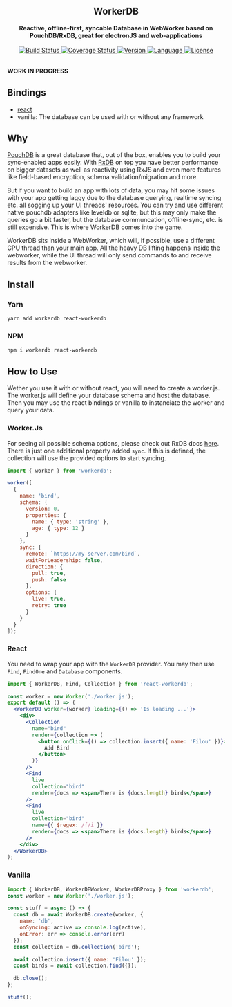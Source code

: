 <div align="center">
  <h2>WorkerDB</h2>
  <strong>Reactive, offline-first, syncable Database in WebWorker based on PouchDB/RxDB, great for electronJS and web-applications</strong>
  <br />
  <br />
  <a href="https://travis-ci.org/bkniffler/workerdb">
    <img src="https://img.shields.io/travis/bkniffler/workerdb.svg?style=flat-square" alt="Build Status">
  </a>
  <a href="https://codecov.io/github/bkniffler/workerdb">
    <img src="https://img.shields.io/codecov/c/github/bkniffler/workerdb.svg?style=flat-square" alt="Coverage Status">
  </a>
  <a href="https://github.com/bkniffler/workerdb">
    <img src="http://img.shields.io/npm/v/workerdb.svg?style=flat-square" alt="Version">
  </a>
  <a href="https://github.com/bkniffler/workerdb">
    <img src="https://img.shields.io/badge/language-typescript-blue.svg?style=flat-square" alt="Language">
  </a>
  <a href="https://github.com/bkniffler/workerdb/master/LICENSE">
    <img src="https://img.shields.io/github/license/bkniffler/workerdb.svg?style=flat-square" alt="License">
  </a>
  <br />
  <br />
</div>

**WORK IN PROGRESS**

## Bindings

- [react](https://github.com/bkniffler/workerdb/tree/master/packages/react-workerdb)
- vanilla: The database can be used with or without any framework

## Why

[PouchDB](https://github.com/pouchdb/pouchdb) is a great database that, out of the box, enables you to build your sync-enabled apps easily. With [RxDB](https://github.com/pubkey/rxdb) on top you have better performance on bigger datasets as well as reactivity using RxJS and even more features like field-based encryption, schema validation/migration and more.

But if you want to build an app with lots of data, you may hit some issues with your app getting laggy due to the database querying, realtime syncing etc. all sogging up your UI threads' resources. You can try and use different native pouchdb adapters like leveldb or sqlite, but this may only make the queries go a bit faster, but the database communcation, offline-sync, etc. is still expensive. This is where WorkerDB comes into the game.

WorkerDB sits inside a WebWorker, which will, if possible, use a different CPU thread than your main app. All the heavy DB lifting happens inside the webworker, while the UI thread will only send commands to and receive results from the webworker.

## Install

### Yarn

```
yarn add workerdb react-workerdb
```

### NPM

```
npm i workerdb react-workerdb
```

## How to Use

Wether you use it with or without react, you will need to create a worker.js. The worker.js will define your database schema and host the database. Then you may use the react bindings or vanilla to instanciate the worker and query your data.

### Worker.Js

For seeing all possible schema options, please check out RxDB docs [here](https://pubkey.github.io/rxdb/rx-schema.html#example). There is just one additional property added `sync`. If this is defined, the collection will use the provided options to start syncing.

```jsx
import { worker } from 'workerdb';

worker([
  {
    name: 'bird',
    schema: {
      version: 0,
      properties: {
        name: { type: 'string' },
        age: { type: 12 }
      }
    },
    sync: {
      remote: `https://my-server.com/bird`,
      waitForLeadership: false,
      direction: {
        pull: true,
        push: false
      },
      options: {
        live: true,
        retry: true
      }
    }
  }
]);
```

### React

You need to wrap your app with the `WorkerDB` provider. You may then use `Find`, `FindOne` and `Database` components.

```jsx
import { WorkerDB, Find, Collection } from 'react-workerdb';

const worker = new Worker('./worker.js');
export default () => (
  <WorkerDB worker={worker} loading={() => 'Is loading ...'}>
    <div>
      <Collection
        name="bird"
        render={collection => (
          <button onClick={() => collection.insert({ name: 'Filou' })}>
            Add Bird
          </button>
        )}
      />
      <Find
        live
        collection="bird"
        render={docs => <span>There is {docs.length} birds</span>}
      />
      <Find
        live
        collection="bird"
        name={{ $regex: /f/i }}
        render={docs => <span>There is {docs.length} birds</span>}
      />
    </div>
  </WorkerDB>
);
```

### Vanilla

```jsx
import { WorkerDB, WorkerDBWorker, WorkerDBProxy } from 'workerdb';
const worker = new Worker('./worker.js');

const stuff = async () => {
  const db = await WorkerDB.create(worker, {
    name: 'db',
    onSyncing: active => console.log(active),
    onError: err => console.error(err)
  });
  const collection = db.collection('bird');

  await collection.insert({ name: 'Filou' });
  const birds = await collection.find({});

  db.close();
};

stuff();
```
